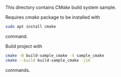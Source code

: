 This directory contains *CMake* build system sample.

Requires *cmake* package to be installed with

```bash
sudo apt install cmake
```

command.

Build project with

```bash
cmake -B build-sample_cmake -S sample_cmake
cmake --build build-sample_cmake -j16
```

commands.
